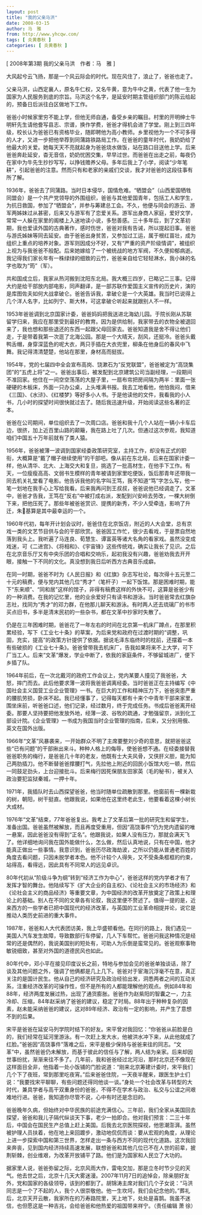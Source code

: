 ```yaml
---
layout: post
title: "我的父亲马洪"
date: 2008-03-15
author: 马　雅
from: http://www.yhcqw.com/
tags: [ 炎黄春秋 ]
categories: [ 炎黄春秋 ]
---
```



[ 2008年第3期 我的父亲马洪　作者：马　雅 ]

大风起兮云飞扬，那是一个风云际会的时代。现在风住了，浪止了，爸爸也走了。


父亲马洪，山西定襄人，原名牛仁权，又名牛黄，意为牛中之黄，代表了他一生为国家为人民服务到底的宗旨。马洪这个名字，是延安时期主管组织部门的陈云给起的，预备日后派往白区做地下工作。


爸爸小时候家里穷不能上学，但他无师自通，备受乡亲的瞩目。村里的开明绅士牛明轩先生请他誊写县志、宗谱，换作学费，爸爸才得机会进了学堂。刚上到三四年级，校长认为爸爸已有资格毕业，随即聘他为高小教师。乡里视他为一个不可多得的人才，又进一步把他举荐到同蒲路铁路局工作。在爸爸的童年时代，我奶奶给了他最大的关爱。她每天天不亮就起身为爸爸烧水做饭，站在路口目送他上学。后来爸爸奔赴延安，杳无音信，奶奶忧困交集，早早过世。而爸爸在出走之前，每夜仍在家中为牛先生抄抄写写，以挣钱赡养父母。多年后我上了小学，阅读“少年笔耕”，引起爸爸的注意。然而只有和老家的亲戚们交谈，我才对爸爸的这段往事有所了解。


1936年，爸爸去了同蒲路。当时日本侵华，国情危难。“牺盟会”（山西爱国牺牲同盟会）是一个共产党领导的外围组织，爸爸与其他爱国青年，包括工人和学生，为抗日救国，参加了“牺盟会”，并参与筹建总工会。不久，他便与同会的游云、游军两姊妹过从甚密，后来又与游军有了恋爱关系。游军出身商人家庭，爱好文学，常常一人躲在家里的阁楼上入迷地读小说，多愁善感。三十多年后，到了文革初期，我也爱读外国的古典著作，感时伤世，爸爸对我有告诫，所以提起旧事。爸爸与游氏姊妹等同去延安。由于爸爸出身贫苦，又参加过工运，属于根红苗壮，成为组织上重点的培养对象。游军则因成分不好，又有“严重的资产阶级情调”，被组织上视为与我爸爸不般配。后来她嫁给了一个被统战的地方军阀，不久便抑郁病逝。我记得我们家长年有一株绿绿的细致的云竹，爸爸亲自给它轻轻淋水，我小妹的名字也取为“筠”（军）。


共和国成立后，我家从热河搬到沈阳东北局。我大概三四岁，已略记二三事。记得大约是给干部放内部电影，同声翻译，是一部苏联作爱国主义宣传的历史片，演的是库图佐夫如何大战拿破仑。爸爸告诉我，拿破仑是一个大英雄。我当时已说得上几个洋人名字，比如列宁、斯大林，可这拿破仑听起来就跟别人不一样。


1953年爸爸调到北京国家计委，爸爸妈妈把我送进北海幼儿园。于院长刚从苏联留学归来，我应在那里受到最好的教育。因为是供给制，我家带去的衣物全被退回来了，我也想和那些退还的东西一起跟父母回家去。爸爸知道我是舍不得让他们走，于是带着我第一次逛了北海公园。那是一个大晴天，刮风，还挺冷。爸爸头戴鸭舌帽，身穿深蓝色的呢大衣，两只手插在大衣兜里，柳条在他身后的春风中飞舞。我记得清清楚楚，他站在那里，身材高而挺拔。


1954年，党的七届四中全会宣布高岗、饶漱石为“反党联盟”，爸爸被定为“高饶集团”的“五虎上将”之一。爸爸出事后，被发配到北京建筑公司当副经理，一段期间不准回家。他住在一间空空荡荡的大屋子里，一扇布帘把房间隔为两半：里面一张硬硬的木板床，外面一只办公桌，上头堆满书报。我去工地看他，他怕我闷，借来《三国》、《水浒》、《红楼梦》等好多小人书。于是他读他的文件，我看我的小人书，几小时的探望时间很快就过去了。随后我迅速升级，开始阅读这些名著的正本。


爸爸在公司期间，单位组织去了一次周口店。爸爸和我十几个人站在一辆小卡车后边，很挤，加上近百里山路的颠簸，我在路上吐了几次。但通过这次参观，我知道咱们中国五十万年前就有了类人猿。


1956年，爸爸被薄一波调到国家经委政策研究室，主持工作，却没有正式的职衔，大概算是“戴了帽子继续使用”的干部吧。像从前在东北局，后来在国家计委一样，他从清华、北大、上海交大和复旦，挑选了一批高材生，在他手下工作。有天，一位瘦瘦高高、文弱书生模样的青年被请到家里吃便饭，饭后那青年还带我一同去机关礼堂看了电影。他告诉我他的名字叫王笃，我不知道“笃”字怎么写，他一笔一划地在我手心上写给我看。后来我再问到王叔叔，爸爸说他已经调走了。文革中，爸爸才告我，王笃在“反右”中被打成右派，发配到兴安岭去劳改，一棵大树倒下来，把他压死了。那些年被爸爸赏识、提携的新秀，不少人受牵连，影响了升迁，朱基算是其中最幸运的一个。


1960年代初，每年开计划会议时，爸爸住在北京饭店，附近的人大会堂，总有京戏一类的文艺节目供与会的干部欣赏。爸爸因工作忙，很少去看戏，于是票自然地落到我头上。我听遍了马连良、荀慧生、谭富英等诸大名角的看家戏。虽然没变成戏迷，可《二进宫》、《将相和》、《宇宙锋》这些传统戏，确实让我长了见识。之后在北京音乐厅又有中央乐团的合唱和交响乐，起初我没有兴趣，爸爸劝我去开开眼，接触一下不同的文化。真没想到我日后听西方古典音乐成癖。


在同一时期，爸爸不时为《人民日报》和《红旗》杂志写社论，每次得十五元至二十元的稿费，便与党内其他几位“秀才”（笔杆子）一起下饭馆。那是困难时期，能下“东来顺”、“同和居”这样的馆子，非得有稿费这样的外快不可，这算是爸爸少有的一种消费。在我的记忆里，他的业余爱好只有读书和游泳。当时爸爸常去红旗杂志社，找同为“秀才”的邓力群，在他那儿聊天和游泳。有时两人还去琉璃厂的书市买点旧书，多半是清末民初的一些杂书，都在文革中抄家时失散了。


仍是在三年困难时期，爸爸花了一年左右的时间在北京第一机床厂蹲点，在那里积累经验，写下《工业七十条》的草案，为后来党和政府在过渡时期的“调整，巩固，充实，提高”的政策方针提供了依据。据说毛泽东临终时的枕前，还摆着一本有些破损的《工业七十条》。爸爸曾带我去机床厂，告我如果将来不上大学，可下厂当工人。后来“文革”爆发，学业中断了，依我的家庭条件，不够留城进厂，便下乡插了队。


1964年前后，在一次北戴河的政府工作会议上，党内某要人撞见了我爸爸，大怒，摔门而去。此后他要求薄一波将我爸爸调离经委。当时爸爸正在主持编写《中国社会主义国营工业企业管理》一书。在巨大的工作和精神压力下，爸爸突患严重的腰肌劳损，卧床不起。我已经懂事了，记得每天都有十来个中青年干部来家里，围坐床前，听爸爸口述，他们记录，经过数月，终于完成任务。书成后爸爸离开经委。那要人坚持要把他发放外地，经薄一波、谷牧的疏通，才勉强留京，派到化工部设计院。《企业管理》一书成为我国当时企业管理的指南，后来，又分别用俄、英文在国外出版。


1966年“文革”风暴袭来，一开始群众不明了主席要整刘少奇的意思，就把爸爸这些“已有问题”的干部揪出来斗。种种人格上的侮辱，使爸爸想不通。在经委接替我爸爸职务的梅行，是爸爸几十年的老友，他既有士大夫风骨，又侠肝义胆，能为知己两肋插刀。他不断替爸爸撑腰打气，先拉他上附近的回民小饭馆大吃一顿，然后一同鼓足劲头，上台迎接批斗。后来梅行因死保朋友田家英（毛的秘书），被关入政治要犯监狱秦城，一押十年。

1971年，我插队时去山西探望爸爸，他当时随单位疏散到那里。他窗前有一棵新栽的树，朝阳，树干挺直。他跟我说，如果他在这里终老此生，他要看着这棵小树长大成材。


1976年“文革”结束，77年爸爸复出。我考上了文革后第一批的研究生和留学生，准备出国。爸爸虽然被解放，而且再度受重用，但因“高饶事件”仍为党内遗留的唯一悬案，因此爸爸没有得到“正名”。他跟我说，如果人没有压力，那就会满天飞了。他详细地询问我在国外能做什么，怎么做，然后认真地说，只有在中国，他才能真正做出一些事情。我意识到，爸爸历尽政海劫波，之所以仍能从普通老百姓的角度去看问题，只因未脱学者本色。他不计较个人得失，又不受条条框框的约束，站得高，看得远，因此具有不同常人的远见卓识。


80年代初从“阶级斗争为纲”转到“经济工作为中心”，爸爸这样的党内学者才有了发挥才智的舞台。他陆续写下《扩大企业的自主权》、《论社会主义的市场经济》和《论社会主义的商品经济》等重要文章，为中国经济的改革开放奠定了政策上和理论上的基础。别人在不同的文章各有论叙，我这里便不赘述了。值得一提的是，近来西方的一些学者已把中国现代的经济改革，与英国的工业革命相提并论，说它是推动人类历史前进的重大事件。


1987年，爸爸和人大代表团访美，我上华盛顿看他。在同行的路上，我们遇见一美国人汽车发生故障，导致数部行车停留，几人下车帮忙。爸爸问我这种情况是经常的还是偶然的，我说美国别的短处有，可助人为乐倒是蛮常见的。爸爸观察事物敏锐细致，甚至对外国的道德民风也如此。


80年代中，邓小平在接见印度议长之前，特地与参加会见的爸爸单独谈话，除了谈及其他问题之外，强调了他俩都是几上几下。爸爸对于宦海沉浮毫不在意，真正关注的是国计民生。他从自己的经济研究及政治经验出发，洞悉两者之间的互动关系，注重经济改革的可操作性，但不是所有的人都能理解他的观点。例如84年和88年，经济两度发展过热，出现了通货膨胀。爸爸作为赵紫阳的智囊之一，力主冷却、压缩，84年赵采纳了爸爸的建议，稳定了时局。88年出于种种复杂的因素，赵未能采纳爸爸的建议，这对89年经济、政治有一定的影响，并产生了意想不到的后果。


宋平是爸爸在延安马列学院时结下的好友。宋平曾对我回忆：“你爸爸从前脸是白的，我们经常在延河里游泳。有一次赶上发大水，他被洪水冲下来，从此他就成了红脸。”爸爸因“高饶事件”落难之后，宋平是极少保持与爸爸来往的同志。“文革”中，虽然爸爸仍未解放，而基于彼此的信任与了解，两人结为亲家。后来却因世事纷扰，渐渐来往不多了。几年前，我和爸爸经过北河沿，那时北京还不像现在这样面目全非，他指着一处小饭铺的门脸说道：“刚来北京筹建计委时，宋平我们几个下了夜班，常到那里吃夜宵。”后来爸爸住院，一天夜半醒来，跟医生护士们说：“我要找宋平聊聊，有些问题还得同他谈一谈。”身处一个社会改革与转型的大时代，兼具学者与高干双重身份的爸爸，不得不在学术与政治、私交与公谊之间艰难地行进。爸爸，我知道你尽管不说，心中有时还是念旧的。


爸爸晚年久病，但始终对中华民族的前途充满信心。三年前，我们全家从美国回去探望，爸爸和我儿子隔代纵谈天下事，老少一拍即合。他对我们预言：二三十年后，中国会在国民生产总值上赶上美国。后我去北京医院探视，他思潮澎湃。虽然被护理人员扶着，他在地上来回踱步，激动地侃侃而谈：要从宏观的角度，从理论上进一步探索中国和第三世界，怎样走出一条与西方不同的现代化道路。这次我回来奔丧，见到国内经济持续高速发展，联想爸爸和其他几位已不在人世的前辈，披荆斩棘，创业维艰，为改革开放铺平了路。他们是为国家和人民立了大功的。


据家里人说，爸爸弥留之际，北京风雨大作，雷电交加，那是立冬时节少见的天气。他去世之后，北京十几天大雾迷漫。2007年11月7日的追悼会，除亲朋好友外，党和国家的各级领导，该到的都到了。胡锦涛主席对我们几个子女说：“马洪同志是一个了不起的人，我个人很崇敬他。他一生坎坷，我们会纪念他的。”葬礼后，北京天开云散，我家所在的万寿路院里，天上地下，处处是喜鹊。我虽不迷信，也但愿这是一种吉兆，会给爸爸和他热爱的祖国带来祥宁。（责任编辑 
萧 徐）


